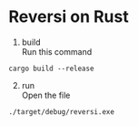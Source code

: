 # Reversi on Rust

1. build  
Run this command  

```
cargo build --release
```

2. run  
Open the file  

```
./target/debug/reversi.exe
```